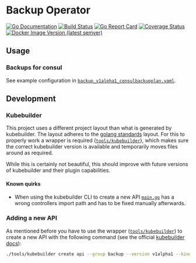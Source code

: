 # Backup Operator

[![Go Documentation](https://img.shields.io/badge/go-doc-blue.svg?style=flat)](https://pkg.go.dev/mod/github.com/kubism/backup-operator?tab=packages)
[![Build Status](https://travis-ci.org/kubism/backup-operator.svg?branch=master)](https://travis-ci.org/kubism/backup-operator)
[![Go Report Card](https://goreportcard.com/badge/github.com/kubism/backup-operator)](https://goreportcard.com/report/github.com/kubism/backup-operator)
[![Coverage Status](https://coveralls.io/repos/github/kubism/backup-operator/badge.svg?branch=master)](https://coveralls.io/github/kubism/backup-operator?branch=master)
[![Docker Image Version (latest semver)](https://img.shields.io/docker/v/kubismio/backup-operator.svg?sort=semver)](https://hub.docker.com/r/kubismio/backup-operator/tags)

## Usage

### Backups for consul

See example configuration in [`backup_v1alpha1_consulbackupplan.yaml`](./config/samples/backup_v1alpha1_consulbackupplan.yaml).

## Development

### Kubebuilder

This project uses a different project layout than what is generated by
kubebuilder. The layout adheres to the [golang standards](https://github.com/golang-standards/project-layout) layout.
For this to properly work a wrapper is required ([`tools/kubebuilder`](./tools/kubebuilder)),
which makes sure the correct kubebuilder version is available and temporarily
moves files around as required.

While this is certainly not beautiful, this should improve with future versions
of kubebuilder and their plugin capabilities.

#### Known quirks

* When using the kubebuilder CLI to create a new API [`main.go`](./cmd/manager/main.go)
has a wrong controllers import path and has to be fixed manually afterwards.

### Adding a new API

As mentioned before you have to use the wrapper ([`tools/kubebuilder`](./tools/kubebuilder)) to create a new API with the following command (see the official [kubebuilder docs](https://book.kubebuilder.io/cronjob-tutorial/new-api.html)):

```bash
./tools/kubebuilder create api --group backup --version v1alpha1 --kind <newbackup>
```

